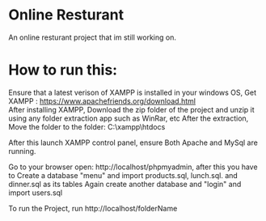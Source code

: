 # Online Resturant
 An online resturant project that im still working on.
 
# How to run this:
Ensure that a latest verison of XAMPP is installed in your windows OS, Get XAMPP : https://www.apachefriends.org/download.html  
After installing XAMPP, Download the zip folder of the project and unzip it using any folder extraction app such as WinRar, etc
After the extraction, Move the folder to the folder: C:\xampp\htdocs

After this launch XAMPP control panel, ensure Both Apache and MySql are running.

Go to your browser open: http://localhost/phpmyadmin, after this you have to  Create a database "menu" and import products.sql, lunch.sql. and dinner.sql as its tables
Again create another database and "login" and import users.sql


To run the Project, run http://localhost/folderName
